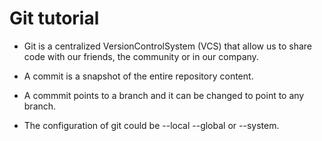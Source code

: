 # Git tutorial

- Git is a centralized VersionControlSystem (VCS) that allow us to share code with our friends, the community or in our company.

- A commit is a snapshot of the entire repository content.

- A commmit points to a branch and it can be changed to point to any branch.

- The configuration of git could be --local --global or --system.